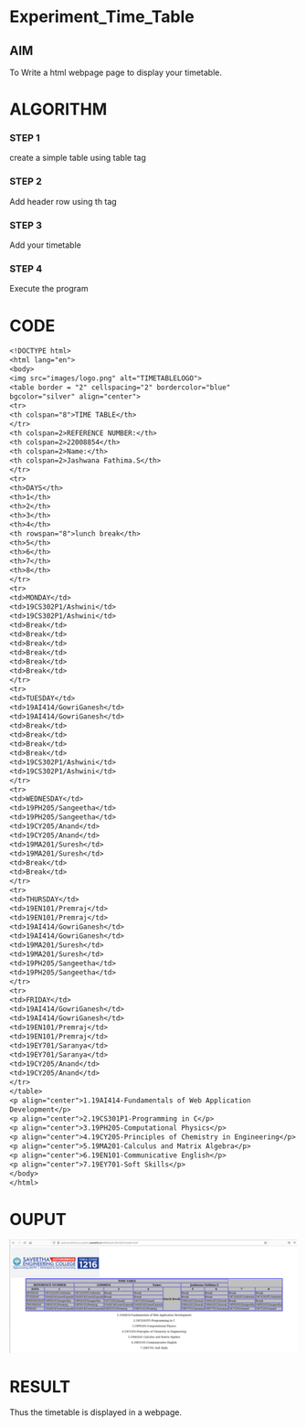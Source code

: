 # Experiment_Time_Table

## AIM
To Write a html webpage page to display your timetable.

# ALGORITHM
### STEP 1
create a simple table using table tag
### STEP 2
Add header row using th tag
### STEP 3
Add your timetable
### STEP 4
Execute the program

# CODE
```
<!DOCTYPE html>
<html lang="en">
<body>
<img src="images/logo.png" alt="TIMETABLELOGO">
<table border = "2" cellspacing="2" bordercolor="blue"
bgcolor="silver" align="center">
<tr>
<th colspan="8">TIME TABLE</th>
</tr>
<th colspan=2>REFERENCE NUMBER:</th>
<th colspan=2>22008854</th>
<th colspan=2>Name:</th>
<th colspan=2>Jashwana Fathima.S</th>
</tr>
<tr>
<th>DAYS</th>
<th>1</th>
<th>2</th>
<th>3</th>
<th>4</th>
<th rowspan="8">lunch break</th>
<th>5</th>
<th>6</th>
<th>7</th>
<th>8</th>
</tr>
<tr>
<td>MONDAY</td>
<td>19CS302P1/Ashwini</td>
<td>19CS302P1/Ashwini</td>
<td>Break</td>
<td>Break</td>
<td>Break</td>
<td>Break</td>
<td>Break</td>
<td>Break</td>
</tr>
<tr>
<td>TUESDAY</td>
<td>19AI414/GowriGanesh</td>
<td>19AI414/GowriGanesh</td>
<td>Break</td>
<td>Break</td>
<td>Break</td>
<td>Break</td>
<td>19CS302P1/Ashwini</td>
<td>19CS302P1/Ashwini</td>
</tr>
<tr>
<td>WEDNESDAY</td>
<td>19PH205/Sangeetha</td>
<td>19PH205/Sangeetha</td>
<td>19CY205/Anand</td>
<td>19CY205/Anand</td>
<td>19MA201/Suresh</td>
<td>19MA201/Suresh</td>
<td>Break</td>
<td>Break</td>
</tr>
<tr>
<td>THURSDAY</td>
<td>19EN101/Premraj</td>
<td>19EN101/Premraj</td>
<td>19AI414/GowriGanesh</td>
<td>19AI414/GowriGanesh</td>
<td>19MA201/Suresh</td>
<td>19MA201/Suresh</td>
<td>19PH205/Sangeetha</td>
<td>19PH205/Sangeetha</td>
</tr>
<tr>
<td>FRIDAY</td>
<td>19AI414/GowriGanesh</td>
<td>19AI414/GowriGanesh</td>
<td>19EN101/Premraj</td>
<td>19EN101/Premraj</td>
<td>19EY701/Saranya</td>
<td>19EY701/Saranya</td>
<td>19CY205/Anand</td>
<td>19CY205/Anand</td>
</tr>
</table>
<p align="center">1.19AI414-Fundamentals of Web Application Development</p>
<p align="center">2.19CS301P1-Programming in C</p>
<p align="center">3.19PH205-Computational Physics</p>
<p align="center">4.19CY205-Principles of Chemistry in Engineering</p>
<p align="center">5.19MA201-Calculus and Matrix Algebra</p>
<p align="center">6.19EN101-Communicative English</p>
<p align="center">7.19EY701-Soft Skills</p>
</body>
</html>
```

# OUPUT
![](timetable.png)

# RESULT
Thus the timetable is displayed in a webpage.
